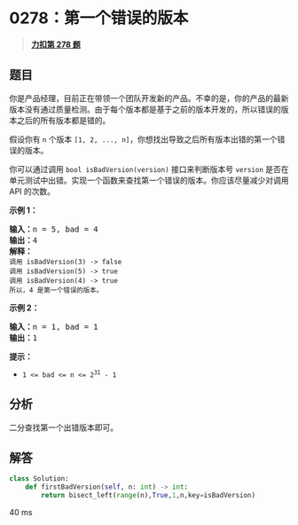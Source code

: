 # 0278：第一个错误的版本


> <u>**[力扣第 278 题](https://leetcode.cn/problems/first-bad-version/)**</u>

## 题目

<p>你是产品经理，目前正在带领一个团队开发新的产品。不幸的是，你的产品的最新版本没有通过质量检测。由于每个版本都是基于之前的版本开发的，所以错误的版本之后的所有版本都是错的。</p>

<p>假设你有 <code>n</code> 个版本 <code>[1, 2, ..., n]</code>，你想找出导致之后所有版本出错的第一个错误的版本。</p>

<p>你可以通过调用 <code>bool isBadVersion(version)</code> 接口来判断版本号 <code>version</code> 是否在单元测试中出错。实现一个函数来查找第一个错误的版本。你应该尽量减少对调用 API 的次数。</p>


<p><strong class="example">示例 1：</strong></p>

<pre>
<strong>输入：</strong>n = 5, bad = 4
<strong>输出：</strong>4
<strong>解释：</strong>
<code>调用 isBadVersion(3) -&gt; false
调用 isBadVersion(5) -&gt; true
调用 isBadVersion(4) -&gt; true</code>
<code>所以，4 是第一个错误的版本。</code>
</pre>

<p><strong class="example">示例 2：</strong></p>

<pre>
<strong>输入：</strong>n = 1, bad = 1
<strong>输出：</strong>1
</pre>



<p><strong>提示：</strong></p>

<ul>
<li><code>1 &lt;= bad &lt;= n &lt;= 2<sup>31</sup> - 1</code></li>
</ul>


## 分析

二分查找第一个出错版本即可。

## 解答

```python
class Solution:
    def firstBadVersion(self, n: int) -> int:
        return bisect_left(range(n),True,1,n,key=isBadVersion)
```
40 ms

